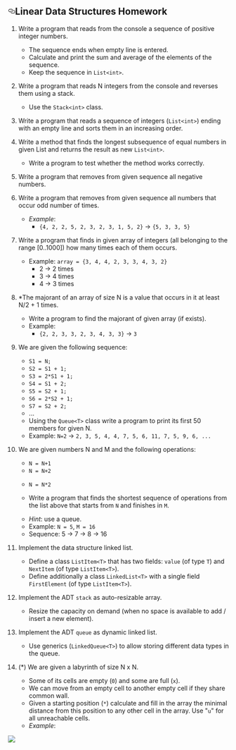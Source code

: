 <article class="markdown-body entry-content" itemprop="text"><h2><a id="user-content-linear-data-structures-homework" class="anchor" href="#linear-data-structures-homework" aria-hidden="true"><svg aria-hidden="true" class="octicon octicon-link" height="16" version="1.1" viewBox="0 0 16 16" width="16"><path fill-rule="evenodd" d="M4 9h1v1H4c-1.5 0-3-1.69-3-3.5S2.55 3 4 3h4c1.45 0 3 1.69 3 3.5 0 1.41-.91 2.72-2 3.25V8.59c.58-.45 1-1.27 1-2.09C10 5.22 8.98 4 8 4H4c-.98 0-2 1.22-2 2.5S3 9 4 9zm9-3h-1v1h1c1 0 2 1.22 2 2.5S13.98 12 13 12H9c-.98 0-2-1.22-2-2.5 0-.83.42-1.64 1-2.09V6.25c-1.09.53-2 1.84-2 3.25C6 11.31 7.55 13 9 13h4c1.45 0 3-1.69 3-3.5S14.5 6 13 6z"></path></svg></a>Linear Data Structures Homework</h2>

<ol>
<li><p>Write a program that reads from the console a sequence of positive integer numbers.</p>

<ul>
<li>The sequence ends when empty line is entered.</li>
<li>Calculate and print the sum and average of the elements of the sequence.</li>
<li>Keep the sequence in <code>List&lt;int&gt;</code>.</li>
</ul></li>
<li><p>Write a program that reads N integers from the console and reverses them using a stack.</p>

<ul>
<li>Use the <code>Stack&lt;int&gt;</code> class.</li>
</ul></li>
<li><p>Write a program that reads a sequence of integers (<code>List&lt;int&gt;</code>) ending with an empty line and sorts them in an increasing order.</p></li>
<li><p>Write a method that finds the longest subsequence of equal numbers in given List and returns the result as new <code>List&lt;int&gt;</code>.</p>

<ul>
<li>Write a program to test whether the method works correctly.</li>
</ul></li>
<li><p>Write a program that removes from given sequence all negative numbers.</p></li>
<li><p>Write a program that removes from given sequence all numbers that occur odd number of times.</p>

<ul>
<li><em>Example</em>:

<ul>
<li><code>{4, 2, 2, 5, 2, 3, 2, 3, 1, 5, 2}</code> → <code>{5, 3, 3, 5}</code></li>
</ul></li>
</ul></li>
<li><p>Write a program that finds in given array of integers (all belonging to the range [0..1000]) how many times each of them occurs.</p>

<ul>
<li>Example: <code>array = {3, 4, 4, 2, 3, 3, 4, 3, 2}</code>

<ul>
<li>2 → 2 times</li>
<li>3 → 4 times</li>
<li>4 → 3 times</li>
</ul></li>
</ul></li>
<li><p>*The majorant of an array of size N is a value that occurs in it at least N/2 + 1 times.</p>

<ul>
<li>Write a program to find the majorant of given array (if exists).</li>
<li>Example:

<ul>
<li><code>{2, 2, 3, 3, 2, 3, 4, 3, 3}</code> → <code>3</code></li>
</ul></li>
</ul></li>
<li><p>We are given the following sequence:</p>

<ul>
<li><code>S1 = N;</code></li>
<li><code>S2 = S1 + 1;</code></li>
<li><code>S3 = 2*S1 + 1;</code></li>
<li><code>S4 = S1 + 2;</code></li>
<li><code>S5 = S2 + 1;</code></li>
<li><code>S6 = 2*S2 + 1;</code></li>
<li><code>S7 = S2 + 2;</code></li>
<li>...</li>
<li>Using the <code>Queue&lt;T&gt;</code> class write a program to print its first 50 members for given N.</li>
<li>Example: <code>N=2</code> → <code>2, 3, 5, 4, 4, 7, 5, 6, 11, 7, 5, 9, 6, ...</code></li>
</ul></li>
<li><p>We are given numbers N and M and the following operations:</p>

<ul>
<li><code>N = N+1</code></li>
<li><code>N = N+2</code></li>
<li><p><code>N = N*2</code></p></li>
<li><p>Write a program that finds the shortest sequence of operations from the list above that starts from <code>N</code> and finishes in <code>M</code>.</p></li>
<li><em>Hint</em>: use a queue.</li>
<li>Example: <code>N = 5</code>, <code>M = 16</code></li>
<li>Sequence: 5 → 7 → 8 → 16</li>
</ul></li>
<li><p>Implement the data structure linked list.</p>

<ul>
<li>Define a class <code>ListItem&lt;T&gt;</code> that has two fields: <code>value</code> (of type <code>T</code>) and <code>NextItem</code> (of type <code>ListItem&lt;T&gt;</code>). </li>
<li>Define additionally a class <code>LinkedList&lt;T&gt;</code> with a single field <code>FirstElement</code> (of type <code>ListItem&lt;T&gt;</code>).</li>
</ul></li>
<li><p>Implement the ADT <code>stack</code> as auto-resizable array.</p>

<ul>
<li>Resize the capacity on demand (when no space is available to add / insert a new element).</li>
</ul></li>
<li><p>Implement the ADT <code>queue</code> as dynamic linked list.</p>

<ul>
<li>Use generics (<code>LinkedQueue&lt;T&gt;</code>) to allow storing different data types in the queue.</li>
</ul></li>
<li><p>(*) We are given a labyrinth of size N x N.</p>

<ul>
<li>Some of its cells are empty (<code>0</code>) and some are full (<code>x</code>).</li>
<li>We can move from an empty cell to another empty cell if they share common wall.</li>
<li>Given a starting position (<code>*</code>) calculate and fill in the array the minimal distance from this position to any other cell in the array. Use "<code>u</code>" for all unreachable cells. </li>
<li><em>Example</em>:</li>
</ul></li>
</ol>

<p><a href="/TelerikAcademy/Data-Structures-and-Algorithms/blob/master/Topics/02.%20Linear-Data-Structures/homework/imgs/matrices.png" target="_blank"><img src="/TelerikAcademy/Data-Structures-and-Algorithms/raw/master/Topics/02.%20Linear-Data-Structures/homework/imgs/matrices.png" style="max-width:100%;"></a></p>
</article>
